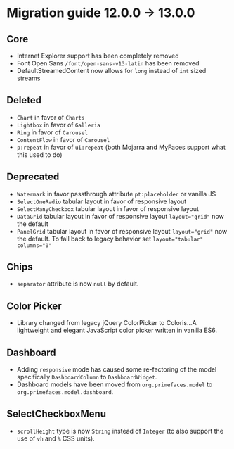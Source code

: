 # Migration guide 12.0.0 -> 13.0.0

## Core
  * Internet Explorer support has been completely removed
  * Font Open Sans `/font/open-sans-v13-latin` has been removed
  * DefaultStreamedContent now allows for `long` instead of `int` sized streams
  
## Deleted
  * `Chart` in favor of `Charts`
  * `Lightbox` in favor of `Galleria`
  * `Ring` in favor of `Carousel`
  * `ContentFlow` in favor of `Carousel`
  * `p:repeat` in favor of `ui:repeat` (both Mojarra and MyFaces support what this used to do)

## Deprecated
  * `Watermark` in favor passthrough attribute `pt:placeholder` or vanilla JS
  * `SelectOneRadio` tabular layout in favor of responsive layout
  * `SelectManyCheckbox` tabular layout in favor of responsive layout
  * `DataGrid` tabular layout in favor of responsive layout `layout="grid"` now the default
  * `PanelGrid` tabular layout in favor of responsive layout `layout="grid"` now the default. To fall back to legacy behavior set `layout="tabular" columns="0"`

## Chips
  * `separator` attribute is now `null` by default.
  
## Color Picker
  * Library changed from legacy jQuery ColorPicker to Coloris...A lightweight and elegant JavaScript color picker written in vanilla ES6.
  
## Dashboard
  * Adding `responsive` mode has caused some re-factoring of the model specifically `DashboardColumn` to `DashboardWidget`.
  * Dashboard models have been moved from `org.primefaces.model` to `org.primefaces.model.dashboard`.

## SelectCheckboxMenu
  * `scrollHeight` type is now `String` instead of `Integer` (to also support the use of `vh` and `%` CSS units).
